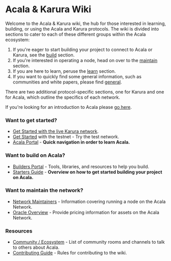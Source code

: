 # Acala & Karura Wiki

Welcome to the Acala & Karura wiki, the hub for those interested in learning, building, or using the Acala and Karura protocols. The wiki is divided into sections to cater to each of these different groups within the Acala ecosystem:

1. If you're eager to start building your project to connect to Acala or Karura, see the [build](https://wiki.acala.network/build/) section.
2. If you're interested in operating a node, head on over to the [maintain](https://wiki.acala.network/maintain/) section.
3. If you are here to learn, peruse the [learn](https://wiki.acala.network/learn/) section.
4. If you want to quickly find some general information, such as communities and white papers, please find [general](https://wiki.acala.network/general/).

There are two additional protocol-specific sections, one for Karura and one for Acala, which outline the specifics of each network.

If you're looking for an introduction to Acala please [go here](https://wiki.acala.network/learn/acala-introduction).

### Want to get started?

* [Get Started with the live Karura network](get-started/get-started/).
* [Get Started](https://wiki.acala.network/learn/get-started) with the testnet - Try the test network.
* [Acala Portal](https://wiki.acala.network/general/acala-portal) - **Quick navigation in order to learn Acala.**

### Want to build on Acala?

* [Builders Portal](https://wiki.acala.network/build/builders-portal) - Tools, libraries, and resources to help you build.
* [Starters Guide](https://wiki.acala.network/build/development-guide) - **Overview on how to get started building your project on Acala.**

### Want to maintain the network?

* [Network Maintainers](https://wiki.acala.network/maintain/network-maintainers) - Information covering running a node on the Acala Network.
* [Oracle Overview](https://wiki.acala.network/learn/basics/oracle) - Provide pricing information for assets on the Acala Network.

### Resources

* [Community / Ecosystem](https://wiki.acala.network/general/acala-portal/community) - List of community rooms and channels to talk to others about Acala.
* [Contributing Guide](https://wiki.acala.network/general/contributing) - Rules for contributing to the wiki.
